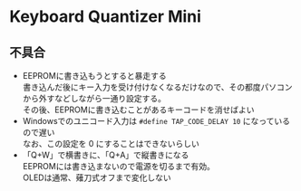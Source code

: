 # Keyboard Quantizer Mini

## 不具合
* EEPROMに書き込もうとすると暴走する  
書き込んだ後にキー入力を受け付けなくなるだけなので、その都度パソコンから外すなどしながら一通り設定する。  
その後、EEPROMに書き込むことがあるキーコードを消せばよい
* Windowsでのユニコード入力は `#define TAP_CODE_DELAY 10` になっているので遅い  
なお、この設定を 0 にすることはできないらしい
* 「Q+W」で横書きに、「Q+A」で縦書きになる  
EEPROMには書き込まないので電源を切るまで有効。  
OLEDは通常、薙刀式オフまで変化しない
